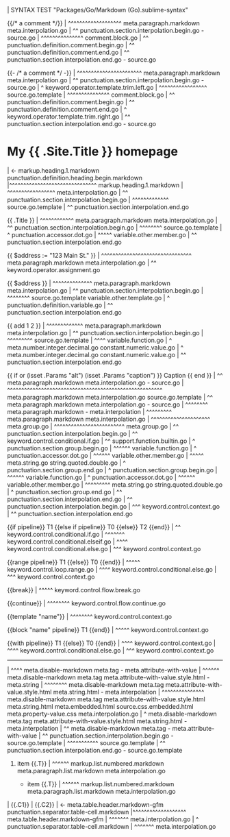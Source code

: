 | SYNTAX TEST "Packages/Go/Markdown (Go).sublime-syntax"

<!-- Comments -->

  {{/* a comment */}}
| ^^^^^^^^^^^^^^^^^^^ meta.paragraph.markdown meta.interpolation.go
| ^^ punctuation.section.interpolation.begin.go - source.go
|   ^^^^^^^^^^^^^^^ comment.block.go
|   ^^ punctuation.definition.comment.begin.go
|                ^^ punctuation.definition.comment.end.go
|                  ^^ punctuation.section.interpolation.end.go - source.go

  {{- /* a comment */ -}}
| ^^^^^^^^^^^^^^^^^^^^^^^ meta.paragraph.markdown meta.interpolation.go
| ^^ punctuation.section.interpolation.begin.go - source.go
|   ^ keyword.operator.template.trim.left.go
|    ^^^^^^^^^^^^^^^^^ source.go.template
|     ^^^^^^^^^^^^^^^ comment.block.go
|     ^^ punctuation.definition.comment.begin.go
|                  ^^ punctuation.definition.comment.end.go
|                     ^ keyword.operator.template.trim.right.go
|                      ^^ punctuation.section.interpolation.end.go - source.go


# My {{ .Site.Title }} homepage
| <- markup.heading.1.markdown punctuation.definition.heading.begin.markdown
|^^^^^^^^^^^^^^^^^^^^^^^^^^^^^^^ markup.heading.1.markdown
|    ^^^^^^^^^^^^^^^^^ meta.interpolation.go
|    ^^ punctuation.section.interpolation.begin.go
|      ^^^^^^^^^^^^^ source.go.template
|                   ^^ punctuation.section.interpolation.end.go

<!-- Predefined Variables -->

  {{ .Title }}
| ^^^^^^^^^^^^ meta.paragraph.markdown meta.interpolation.go
| ^^ punctuation.section.interpolation.begin.go
|   ^^^^^^^^ source.go.template
|    ^ punctuation.accessor.dot.go
|     ^^^^^ variable.other.member.go
|           ^^ punctuation.section.interpolation.end.go

<!-- Local Variables -->

  {{ $address := "123 Main St." }}
| ^^^^^^^^^^^^^^^^^^^^^^^^^^^^^^^^ meta.paragraph.markdown meta.interpolation.go
|             ^^ keyword.operator.assignment.go

  {{ $address }}
| ^^^^^^^^^^^^^^ meta.paragraph.markdown meta.interpolation.go
| ^^ punctuation.section.interpolation.begin.go
|    ^^^^^^^^ source.go.template variable.other.template.go
|    ^ punctuation.definition.variable.go
|             ^^ punctuation.section.interpolation.end.go

<!-- Functions -->

  {{ add 1 2 }}
| ^^^^^^^^^^^^^ meta.paragraph.markdown meta.interpolation.go
| ^^ punctuation.section.interpolation.begin.go
|   ^^^^^^^^^ source.go.template
|    ^^^^ variable.function.go
|        ^ meta.number.integer.decimal.go constant.numeric.value.go
|          ^ meta.number.integer.decimal.go constant.numeric.value.go
|            ^^ punctuation.section.interpolation.end.go

<!-- Groups -->

  {{ if or (isset .Params "alt") (isset .Params "caption") }} Caption {{ end }}
| ^^ meta.paragraph.markdown meta.interpolation.go - source.go
|   ^^^^^^^^^^^^^^^^^^^^^^^^^^^^^^^^^^^^^^^^^^^^^^^^^^^^^^^ meta.paragraph.markdown meta.interpolation.go source.go.template
|                                                          ^^ meta.paragraph.markdown meta.interpolation.go - source.go
|                                                             ^^^^^^^^ meta.paragraph.markdown - meta.interpolation
|                                                                     ^^^^^^^^^ meta.paragraph.markdown meta.interpolation.go
|          ^^^^^^^^^^^^^^^^^^^^^ meta.group.go
|                                ^^^^^^^^^^^^^^^^^^^^^^^^^ meta.group.go
| ^^ punctuation.section.interpolation.begin.go
|    ^^ keyword.control.conditional.if.go
|       ^^ support.function.builtin.go
|          ^ punctuation.section.group.begin.go
|           ^^^^^^ variable.function.go
|                 ^ punctuation.accessor.dot.go
|                  ^^^^^^ variable.other.member.go
|                         ^^^^^ meta.string.go string.quoted.double.go
|                              ^ punctuation.section.group.end.go
|                                ^ punctuation.section.group.begin.go
|                                 ^^^^^^ variable.function.go
|                                       ^ punctuation.accessor.dot.go
|                                        ^^^^^^ variable.other.member.go
|                                               ^^^^^^^^^ meta.string.go string.quoted.double.go
|                                                        ^ punctuation.section.group.end.go
|                                                          ^^ punctuation.section.interpolation.end.go
|                                                                     ^^ punctuation.section.interpolation.begin.go
|                                                                        ^^^ keyword.control.context.go
|                                                                            ^^ punctuation.section.interpolation.end.go

<!-- Keywords -->

{{if pipeline}} T1 {{else if pipeline}} T0 {{else}} T2 {{end}}
| ^^ keyword.control.conditional.if.go
|                    ^^^^^^^ keyword.control.conditional.elseif.go
|                                            ^^^^ keyword.control.conditional.else.go
|                                                        ^^^ keyword.control.context.go

{{range pipeline}} T1 {{else}} T0 {{end}}
| ^^^^^ keyword.control.loop.range.go
|                       ^^^^ keyword.control.conditional.else.go
|                                   ^^^ keyword.control.context.go

{{break}}
| ^^^^^ keyword.control.flow.break.go

{{continue}}
| ^^^^^^^^ keyword.control.flow.continue.go

{{template "name"}}
| ^^^^^^^^ keyword.control.context.go

{{block "name" pipeline}} T1 {{end}}
| ^^^^^ keyword.control.context.go

{{with pipeline}} T1 {{else}} T0 {{end}}
| ^^^^ keyword.control.context.go
|                      ^^^^ keyword.control.conditional.else.go
|                                  ^^^ keyword.control.context.go

<!-- Interpolation in embedded HTML/CSS -->

  <style>
    .class {
      color: {{ .Site.Color }};
|            ^^^^^^^^^^^^^^^^^ source.css.embedded.html meta.property-list.css meta.block.css meta.property-value.css meta.interpolation.go
|            ^^ punctuation.section.interpolation.begin.go - source.go.template
|              ^^^^^^^^^^^^^ source.go.template
|               ^ punctuation.accessor.dot.go
|                ^^^^ variable.other.member.go
|                    ^ punctuation.accessor.dot.go
|                     ^^^^^ variable.other.member.go
|                           ^^ punctuation.section.interpolation.end.go - source.go.template
|                             ^ punctuation.terminator.rule.css
    }
  </style>

  <hr style="color: {{.Site.Color}}"/>
| ^^^^ meta.disable-markdown meta.tag - meta.attribute-with-value
|     ^^^^^^ meta.disable-markdown meta.tag meta.attribute-with-value.style.html - meta.string
|           ^^^^^^^^ meta.disable-markdown meta.tag meta.attribute-with-value.style.html meta.string.html - meta.interpolation
|                   ^^^^^^^^^^^^^^^ meta.disable-markdown meta.tag meta.attribute-with-value.style.html meta.string.html meta.embedded.html source.css.embedded.html meta.property-value.css meta.interpolation.go
|                                  ^ meta.disable-markdown meta.tag meta.attribute-with-value.style.html meta.string.html - meta.interpolation
|                                   ^^ meta.disable-markdown meta.tag - meta.attribute-with-value
|                   ^^ punctuation.section.interpolation.begin.go - source.go.template
|                     ^^^^^^^^^^^ source.go.template
|                                ^^ punctuation.section.interpolation.end.go - source.go.template

<!-- Lists -->

1. item {{.T}}
   |    ^^^^^^ markup.list.numbered.markdown meta.paragraph.list.markdown meta.interpolation.go

   - item {{.T}}
     |    ^^^^^^ markup.list.numbered.markdown meta.paragraph.list.markdown meta.interpolation.go

<!-- Tables -->

| {{.C1}} | {{.C2}}
| <- meta.table.header.markdown-gfm punctuation.separator.table-cell.markdown
|^^^^^^^^^^^^^^^^^^^ meta.table.header.markdown-gfm
| ^^^^^^^ meta.interpolation.go
|         ^ punctuation.separator.table-cell.markdown
|           ^^^^^^^ meta.interpolation.go
